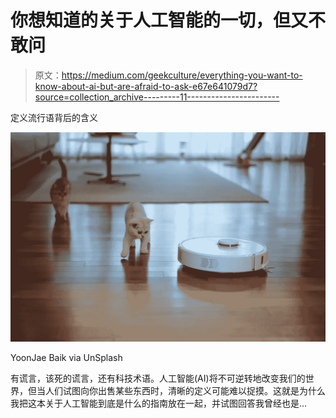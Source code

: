 # 你想知道的关于人工智能的一切，但又不敢问

> 原文：<https://medium.com/geekculture/everything-you-want-to-know-about-ai-but-are-afraid-to-ask-e67e641079d7?source=collection_archive---------11----------------------->

定义流行语背后的含义

![](img/c343622c95af2f5c306d0618fe0a26f2.png)

YoonJae Baik via UnSplash

有谎言，该死的谎言，还有科技术语。人工智能(AI)将不可逆转地改变我们的世界，但当人们试图向你出售某些东西时，清晰的定义可能难以捉摸。这就是为什么我把这本关于人工智能到底是什么的指南放在一起，并试图回答我曾经也是…